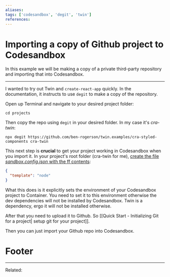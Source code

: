 ```yaml
---
aliases:
tags: ['codesandbox', 'degit', 'twin']
references:
---
```


# Importing a copy of Github project to Codesandbox

In this example we will be making a copy of a private third-party repository and importing that into Codesandbox.

---
I wanted to try out Twin and `create-react-app` quickly. In the documentation, it instructs to use `degit` to make a copy of the repository.

Open up Terminal and navigate to your desired project folder:
```shell
cd projects
```

Then copy the repo using `degit` in your desired folder. In my case it's *cra-twin*:
```shell
npx degit https://github.com/ben-rogerson/twin.examples/cra-styled-components cra-twin
```

This next step is **crucial** to get your project working in Codesandbox when you import it. In your project's root folder (cra-twin for me), [create the file *sandbox.config.json* with the ff contents](https://github.com/codesandbox/codesandbox-client/issues/2111#issuecomment-597580065):
```json
{
  "template": "node"
}
```
What this does is it explicitly sets the environment of your Codesandbox project to Container. You need to set it to this environment otherwise the dev dependencies will not be installed by Codesandbox. Twin is a dependency, ergo it will not be installed otherwise.


After that you need to upload it to Github. So [[Quick Start - Initializing Git for a project| setup git for your project]].

Then you can just import your Github repo into Codesandbox.





# Footer
---
Related: 